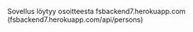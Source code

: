Sovellus löytyy osoitteesta fsbackend7.herokuapp.com
	                   (fsbackend7.herokuapp.com/api/persons)
